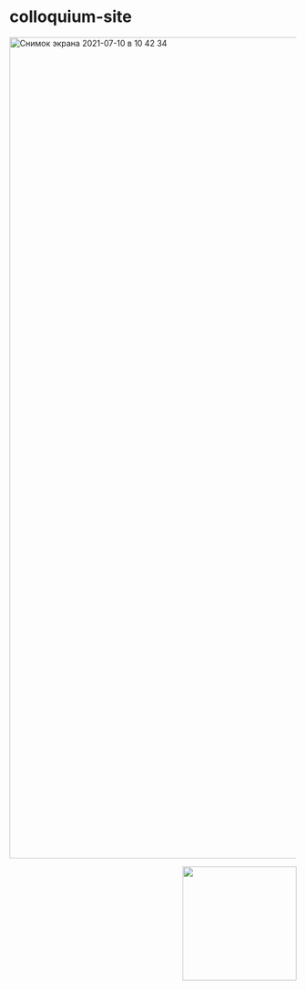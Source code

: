 # colloquium-site

<img width="1440" alt="Снимок экрана 2021-07-10 в 10 42 34" src="https://user-images.githubusercontent.com/82240296/125155951-8d1a6680-e16b-11eb-98ff-41ff2b84a303.png">

<p align="right"> 
 <img src="https://user-images.githubusercontent.com/82240296/124252981-38a23600-db30-11eb-82c0-74fbe96d8f79.png" width="200px" height="200px"> </p>
